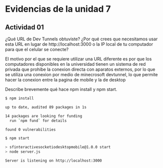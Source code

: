 
# Evidencias de la unidad 7


## Actividad 01

¿Qué URL de Dev Tunnels obtuviste? ¿Por qué crees que necesitamos usar esta URL en lugar de http://localhost:3000 o la IP local de tu computador para que el celular se conecte?

El motivo por el que se requiere utilizar una URL diferente es por que los computadores disponibles en la universidad tienen un sistema de red privada que prohibe la conexion directa con aparatos externos, por lo que se utiliza una conexion por medio de minecrosoft devtunnel, lo que permite hacer la conexion entre la pagina de mobile y la de desktop

Describe brevemente qué hace npm install y npm start.
~~~bash
$ npm install

up to date, audited 89 packages in 1s

14 packages are looking for funding
  run `npm fund` for details

found 0 vulnerabilities

~~~

~~~ bash
$ npm start

> sfinteractivesocketiodesktopmobile@1.0.0 start
> node server.js

Server is listening on http://localhost:3000
~~~

